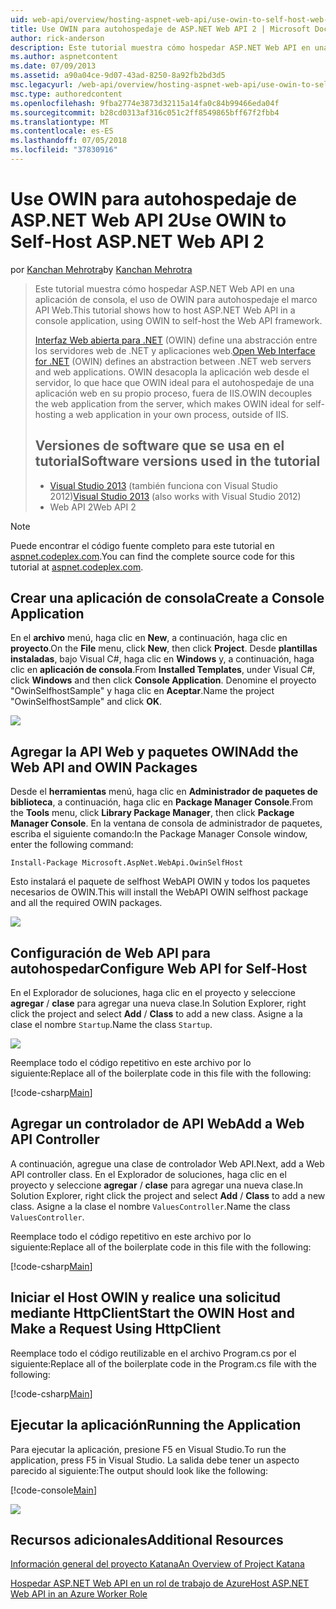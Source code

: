 ```yaml
---
uid: web-api/overview/hosting-aspnet-web-api/use-owin-to-self-host-web-api
title: Use OWIN para autohospedaje de ASP.NET Web API 2 | Microsoft Docs
author: rick-anderson
description: Este tutorial muestra cómo hospedar ASP.NET Web API en una aplicación de consola, el uso de OWIN para autohospedaje el marco API Web. Interfaz Web abierta para .NET (OWIN) d...
ms.author: aspnetcontent
ms.date: 07/09/2013
ms.assetid: a90a04ce-9d07-43ad-8250-8a92fb2bd3d5
msc.legacyurl: /web-api/overview/hosting-aspnet-web-api/use-owin-to-self-host-web-api
msc.type: authoredcontent
ms.openlocfilehash: 9fba2774e3873d32115a14fa0c84b99466eda04f
ms.sourcegitcommit: b28cd0313af316c051c2ff8549865bff67f2fbb4
ms.translationtype: MT
ms.contentlocale: es-ES
ms.lasthandoff: 07/05/2018
ms.locfileid: "37830916"
---
```

<a name="use-owin-to-self-host-aspnet-web-api-2"></a><span data-ttu-id="90765-104">Use OWIN para autohospedaje de ASP.NET Web API 2</span><span class="sxs-lookup"><span data-stu-id="90765-104">Use OWIN to Self-Host ASP.NET Web API 2</span></span>
====================
<span data-ttu-id="90765-105">por [Kanchan Mehrotra](https://twitter.com/kanchanmeh)</span><span class="sxs-lookup"><span data-stu-id="90765-105">by [Kanchan Mehrotra](https://twitter.com/kanchanmeh)</span></span>

> <span data-ttu-id="90765-106">Este tutorial muestra cómo hospedar ASP.NET Web API en una aplicación de consola, el uso de OWIN para autohospedaje el marco API Web.</span><span class="sxs-lookup"><span data-stu-id="90765-106">This tutorial shows how to host ASP.NET Web API in a console application, using OWIN to self-host the Web API framework.</span></span>
> 
> <span data-ttu-id="90765-107">[Interfaz Web abierta para .NET](http://owin.org) (OWIN) define una abstracción entre los servidores web de .NET y aplicaciones web.</span><span class="sxs-lookup"><span data-stu-id="90765-107">[Open Web Interface for .NET](http://owin.org) (OWIN) defines an abstraction between .NET web servers and web applications.</span></span> <span data-ttu-id="90765-108">OWIN desacopla la aplicación web desde el servidor, lo que hace que OWIN ideal para el autohospedaje de una aplicación web en su propio proceso, fuera de IIS.</span><span class="sxs-lookup"><span data-stu-id="90765-108">OWIN decouples the web application from the server, which makes OWIN ideal for self-hosting a web application in your own process, outside of IIS.</span></span>
> 
> ## <a name="software-versions-used-in-the-tutorial"></a><span data-ttu-id="90765-109">Versiones de software que se usa en el tutorial</span><span class="sxs-lookup"><span data-stu-id="90765-109">Software versions used in the tutorial</span></span>
> 
> 
> - <span data-ttu-id="90765-110">[Visual Studio 2013](https://www.microsoft.com/visualstudio/eng/2013-downloads) (también funciona con Visual Studio 2012)</span><span class="sxs-lookup"><span data-stu-id="90765-110">[Visual Studio 2013](https://www.microsoft.com/visualstudio/eng/2013-downloads) (also works with Visual Studio 2012)</span></span>
> - <span data-ttu-id="90765-111">Web API 2</span><span class="sxs-lookup"><span data-stu-id="90765-111">Web API 2</span></span>


> [!NOTE]
> <span data-ttu-id="90765-112">Puede encontrar el código fuente completo para este tutorial en [aspnet.codeplex.com](https://aspnet.codeplex.com/SourceControl/latest#Samples/WebApi/OwinSelfhostSample/ReadMe.txt).</span><span class="sxs-lookup"><span data-stu-id="90765-112">You can find the complete source code for this tutorial at [aspnet.codeplex.com](https://aspnet.codeplex.com/SourceControl/latest#Samples/WebApi/OwinSelfhostSample/ReadMe.txt).</span></span>


## <a name="create-a-console-application"></a><span data-ttu-id="90765-113">Crear una aplicación de consola</span><span class="sxs-lookup"><span data-stu-id="90765-113">Create a Console Application</span></span>

<span data-ttu-id="90765-114">En el **archivo** menú, haga clic en **New**, a continuación, haga clic en **proyecto**.</span><span class="sxs-lookup"><span data-stu-id="90765-114">On the **File** menu, click **New**, then click **Project**.</span></span> <span data-ttu-id="90765-115">Desde **plantillas instaladas**, bajo Visual C#, haga clic en **Windows** y, a continuación, haga clic en **aplicación de consola**.</span><span class="sxs-lookup"><span data-stu-id="90765-115">From **Installed Templates**, under Visual C#, click **Windows** and then click **Console Application**.</span></span> <span data-ttu-id="90765-116">Denomine el proyecto "OwinSelfhostSample" y haga clic en **Aceptar**.</span><span class="sxs-lookup"><span data-stu-id="90765-116">Name the project "OwinSelfhostSample" and click **OK**.</span></span>

[![](use-owin-to-self-host-web-api/_static/image2.png)](use-owin-to-self-host-web-api/_static/image1.png)

## <a name="add-the-web-api-and-owin-packages"></a><span data-ttu-id="90765-117">Agregar la API Web y paquetes OWIN</span><span class="sxs-lookup"><span data-stu-id="90765-117">Add the Web API and OWIN Packages</span></span>

<span data-ttu-id="90765-118">Desde el **herramientas** menú, haga clic en **Administrador de paquetes de biblioteca**, a continuación, haga clic en **Package Manager Console**.</span><span class="sxs-lookup"><span data-stu-id="90765-118">From the **Tools** menu, click **Library Package Manager**, then click **Package Manager Console**.</span></span> <span data-ttu-id="90765-119">En la ventana de consola de administrador de paquetes, escriba el siguiente comando:</span><span class="sxs-lookup"><span data-stu-id="90765-119">In the Package Manager Console window, enter the following command:</span></span>

`Install-Package Microsoft.AspNet.WebApi.OwinSelfHost`

<span data-ttu-id="90765-120">Esto instalará el paquete de selfhost WebAPI OWIN y todos los paquetes necesarios de OWIN.</span><span class="sxs-lookup"><span data-stu-id="90765-120">This will install the WebAPI OWIN selfhost package and all the required OWIN packages.</span></span>

[![](use-owin-to-self-host-web-api/_static/image4.png)](use-owin-to-self-host-web-api/_static/image3.png)

## <a name="configure-web-api-for-self-host"></a><span data-ttu-id="90765-121">Configuración de Web API para autohospedar</span><span class="sxs-lookup"><span data-stu-id="90765-121">Configure Web API for Self-Host</span></span>

<span data-ttu-id="90765-122">En el Explorador de soluciones, haga clic en el proyecto y seleccione **agregar** / **clase** para agregar una nueva clase.</span><span class="sxs-lookup"><span data-stu-id="90765-122">In Solution Explorer, right click the project and select **Add** / **Class** to add a new class.</span></span> <span data-ttu-id="90765-123">Asigne a la clase el nombre `Startup`.</span><span class="sxs-lookup"><span data-stu-id="90765-123">Name the class `Startup`.</span></span>

![](use-owin-to-self-host-web-api/_static/image5.png)

<span data-ttu-id="90765-124">Reemplace todo el código repetitivo en este archivo por lo siguiente:</span><span class="sxs-lookup"><span data-stu-id="90765-124">Replace all of the boilerplate code in this file with the following:</span></span>

[!code-csharp[Main](use-owin-to-self-host-web-api/samples/sample1.cs)]

## <a name="add-a-web-api-controller"></a><span data-ttu-id="90765-125">Agregar un controlador de API Web</span><span class="sxs-lookup"><span data-stu-id="90765-125">Add a Web API Controller</span></span>

<span data-ttu-id="90765-126">A continuación, agregue una clase de controlador Web API.</span><span class="sxs-lookup"><span data-stu-id="90765-126">Next, add a Web API controller class.</span></span> <span data-ttu-id="90765-127">En el Explorador de soluciones, haga clic en el proyecto y seleccione **agregar** / **clase** para agregar una nueva clase.</span><span class="sxs-lookup"><span data-stu-id="90765-127">In Solution Explorer, right click the project and select **Add** / **Class** to add a new class.</span></span> <span data-ttu-id="90765-128">Asigne a la clase el nombre `ValuesController`.</span><span class="sxs-lookup"><span data-stu-id="90765-128">Name the class `ValuesController`.</span></span>

<span data-ttu-id="90765-129">Reemplace todo el código repetitivo en este archivo por lo siguiente:</span><span class="sxs-lookup"><span data-stu-id="90765-129">Replace all of the boilerplate code in this file with the following:</span></span>

[!code-csharp[Main](use-owin-to-self-host-web-api/samples/sample2.cs)]

## <a name="start-the-owin-host-and-make-a-request-using-httpclient"></a><span data-ttu-id="90765-130">Iniciar el Host OWIN y realice una solicitud mediante HttpClient</span><span class="sxs-lookup"><span data-stu-id="90765-130">Start the OWIN Host and Make a Request Using HttpClient</span></span>

<span data-ttu-id="90765-131">Reemplace todo el código reutilizable en el archivo Program.cs por el siguiente:</span><span class="sxs-lookup"><span data-stu-id="90765-131">Replace all of the boilerplate code in the Program.cs file with the following:</span></span>

[!code-csharp[Main](use-owin-to-self-host-web-api/samples/sample3.cs)]

## <a name="running-the-application"></a><span data-ttu-id="90765-132">Ejecutar la aplicación</span><span class="sxs-lookup"><span data-stu-id="90765-132">Running the Application</span></span>

<span data-ttu-id="90765-133">Para ejecutar la aplicación, presione F5 en Visual Studio.</span><span class="sxs-lookup"><span data-stu-id="90765-133">To run the application, press F5 in Visual Studio.</span></span> <span data-ttu-id="90765-134">La salida debe tener un aspecto parecido al siguiente:</span><span class="sxs-lookup"><span data-stu-id="90765-134">The output should look like the following:</span></span>

[!code-console[Main](use-owin-to-self-host-web-api/samples/sample4.cmd)]

![](use-owin-to-self-host-web-api/_static/image6.png)

## <a name="additional-resources"></a><span data-ttu-id="90765-135">Recursos adicionales</span><span class="sxs-lookup"><span data-stu-id="90765-135">Additional Resources</span></span>

[<span data-ttu-id="90765-136">Información general del proyecto Katana</span><span class="sxs-lookup"><span data-stu-id="90765-136">An Overview of Project Katana</span></span>](../../../aspnet/overview/owin-and-katana/an-overview-of-project-katana.md)

[<span data-ttu-id="90765-137">Hospedar ASP.NET Web API en un rol de trabajo de Azure</span><span class="sxs-lookup"><span data-stu-id="90765-137">Host ASP.NET Web API in an Azure Worker Role</span></span>](host-aspnet-web-api-in-an-azure-worker-role.md)
